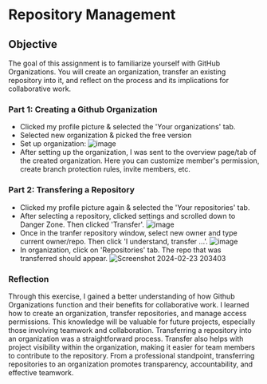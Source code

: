 # Repository Management
## Objective
The goal of this assignment is to familiarize yourself with GitHub Organizations. You will create an organization, transfer an existing repository into it, and reflect on the process and its implications for collaborative work.
### Part 1: Creating a Github Organization
- Clicked my profile picture & selected the 'Your organizations' tab.
- Selected new organization & picked the free version
- Set up organization:
  ![image](https://github.com/Codex-Extra-Assignments/Thunder-Client2/assets/147118788/3d8f4225-2cea-43c4-93d7-4fac58f8f6d5)
- After setting up the organization, I was sent to the overview page/tab of the created organization. Here you can customize member's permission, create branch protection rules, invite members, etc.
### Part 2: Transfering a Repository
- Clicked my profile picture again & selected the 'Your repositories' tab.
- After selecting a repository, clicked settings and scrolled down to Danger Zone. Then clicked 'Transfer'.
  ![image](https://github.com/Codex-Extra-Assignments/Thunder-Client2/assets/147118788/4e272144-55a7-4ab7-b2b8-70eb5c4faf64)
- Once in the tranfer repository window, select new owner and type current owner/repo. Then click 'I understand, transfer ...'.
  ![image](https://github.com/Codex-Extra-Assignments/Thunder-Client2/assets/147118788/eb895acf-28b8-4b4a-a6dc-849e7376ce72)
- In organization, click on 'Repositories' tab. The repo that was transferred should appear.
  ![Screenshot 2024-02-23 203403](https://github.com/Codex-Extra-Assignments/Thunder-Client2/assets/147118788/b0f225c0-f7cc-4f2b-8a24-bce58c1f069b)
### Reflection
Through this exercise, I gained a better understanding of how Github Organizations function and their benefits for collaborative work. I learned how to create an organization, transfer repositories, and manage access permissions. This knowledge will be valuable for future projects, especially those involving teamwork and collaboration.
Transferring a repository into an organization was a straightforward process. Transfer also helps with project visibility within the organization, making it easier for team members to contribute to the repository. From a professional standpoint, transferring repositories to an organization promotes transparency, accountability, and effective teamwork.
